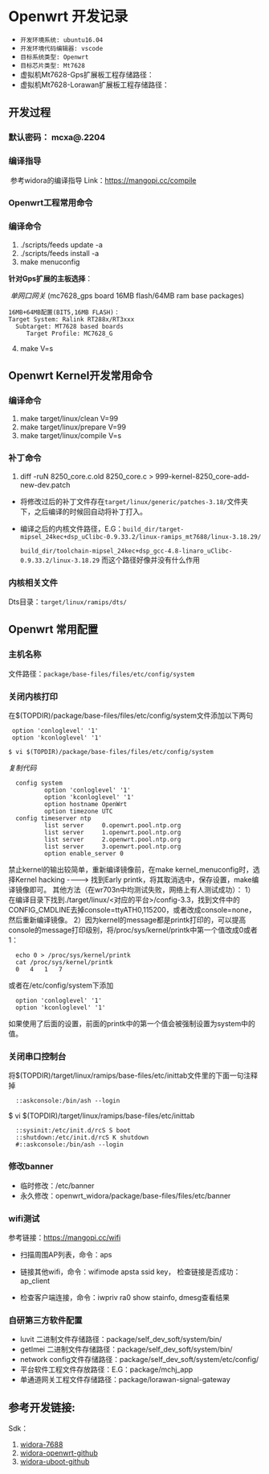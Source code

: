 # Openwrt 开发记录  

- `开发环境系统: ubuntu16.04`
- `开发环境代码编辑器: vscode`
- `目标系统类型: Openwrt`
- `目标芯片类型: Mt7628`
- 虚拟机Mt7628-Gps扩展板工程存储路径：
- 虚拟机Mt7628-Lorawan扩展板工程存储路径：

## 开发过程

### 默认密码： mcxa@.2204

### 编译指导

​	参考widora的编译指导 Link：https://mangopi.cc/compile

### Openwrt工程常用命令

### 编译命令

1. ./scripts/feeds update -a
2. ./scripts/feeds install -a
3. make menuconfig

**针对Gps扩展的主板选择**：

​	*单网口网关* (mc7628_gps board 16MB flash/64MB ram base packages)

```shell
16MB+64MB配置(BIT5,16MB FLASH)：
Target System: Ralink RT288x/RT3xxx 
  Subtarget: MT7628 based boards 
     Target Profile: MC7628_G 
```

4. make V=s

## Openwrt Kernel开发常用命令

### 编译命令

1.  make target/linux/clean V=99
2. make target/linux/prepare V=99
3. make target/linux/compile V=s

### 补丁命令

1. diff -ruN 8250_core.c.old 8250_core.c > 999-kernel-8250_core-add-new-dev.patch

- 将修改过后的补丁文件存在`target/linux/generic/patches-3.18/`文件夹下，之后编译的时候回自动将补丁打入。	

- 编译之后的内核文件路径，E.G：`build_dir/target-mipsel_24kec+dsp_uClibc-0.9.33.2/linux-ramips_mt7688/linux-3.18.29/`

  `build_dir/toolchain-mipsel_24kec+dsp_gcc-4.8-linaro_uClibc-0.9.33.2/linux-3.18.29` 而这个路径好像并没有什么作用

### 内核相关文件

Dts目录：`target/linux/ramips/dts/`

## Openwrt 常用配置

### 主机名称

文件路径：`package/base-files/files/etc/config/system`

### 关闭内核打印

  在$(TOPDIR)/package/base-files/files/etc/config/system文件添加以下两句

```
 option 'conloglevel' '1'
 option 'kconloglevel' '1'
```

  `$ vi $(TOPDIR)/package/base-files/files/etc/config/system`

*复制代码*

```
  config system
          option 'conloglevel' '1'
          option 'kconloglevel' '1'
          option hostname OpenWrt
          option timezone UTC
  config timeserver ntp
          list server     0.openwrt.pool.ntp.org
          list server     1.openwrt.pool.ntp.org
          list server     2.openwrt.pool.ntp.org
          list server     3.openwrt.pool.ntp.org
          option enable_server 0
```

 禁止kernel的输出较简单，重新编译镜像前，在make kernel_menuconfig时，选择Kernel hacking ----> 找到Early printk，将其取消选中，保存设置，make编译镜像即可。
  其他方法（在wr703n中均测试失败，网络上有人测试成功）：
  1）在编译目录下找到./target/linux/<对应的平台>/config-3.3，找到文件中的CONFIG_CMDLINE去掉console=ttyATH0,115200，或者改成console=none，然后重新编译镜像。
 2）因为kernel的message都是printk打印的，可以提高console的message打印级别，将/proc/sys/kernel/printk中第一个值改成0或者1：

```shell
  echo 0 > /proc/sys/kernel/printk
  cat /proc/sys/kernel/printk
  0   4   1   7
```

  或者在/etc/config/system下添加

```
  option 'conloglevel' '1'
  option 'kconloglevel' '1'
```

  如果使用了后面的设置，前面的printk中的第一个值会被强制设置为system中的值。

### 关闭串口控制台

  将$(TOPDIR)/target/linux/ramips/base-files/etc/inittab文件里的下面一句注释掉

```
  ::askconsole:/bin/ash --login
```

  $ vi $(TOPDIR)/target/linux/ramips/base-files/etc/inittab

```
  ::sysinit:/etc/init.d/rcS S boot
  ::shutdown:/etc/init.d/rcS K shutdown
  #::askconsole:/bin/ash --login
```

### 修改banner

-   临时修改：/etc/banner
-   永久修改：openwrt_widora/package/base-files/files/etc/banner

### wifi测试

参考链接：https://mangopi.cc/wifi

- 扫描周围AP列表，命令：aps
- 链接其他wifi，命令：wifimode apsta ssid key， 检查链接是否成功：ap_client

- 检查客户端连接，命令：iwpriv ra0 show stainfo, dmesg查看结果

### 自研第三方软件配置

- luvit 二进制文件存储路径：package/self_dev_soft/system/bin/
- getImei 二进制文件存储路径：package/self_dev_soft/system/bin/
- network config文件存储路径：package/self_dev_soft/system/etc/config/
- 平台软件工程文件存放路径：E.G：package/mchj_app
- 单通道网关工程文件存储路径：package/lorawan-signal-gateway



## 参考开发链接:

Sdk：

1. [widora-7688](https://mangopi.cc/7688dev)
2. [widora-openwrt-github](https://github.com/widora/openwrt_widora.git)
3. [widora-uboot-github](https://github.com/widora/u-boot-mt7688.git)

